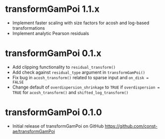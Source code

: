 # transformGamPoi 1.1.x

* Implement faster scaling with size factors for acosh and log-based transformations
* Implement analytic Pearson residuals


# transformGamPoi 0.1.x

* Add clipping functionality to `residual_transform()`
* Add check against `residual_type` argument in `transformGamPoi()` 
* Fix bug in `acosh_transform()` related to sparse input and `on_disk = FALSE`
* Change default of `overdispersion_shrinkage` to `TRUE` if `overdispersion = TRUE` 
for `acosh_transform()` and `shifted_log_transform()`

# transformGamPoi 0.1.0

* Initial release of transformGamPoi on GitHub https://github.com/const-ae/transformGamPoi

